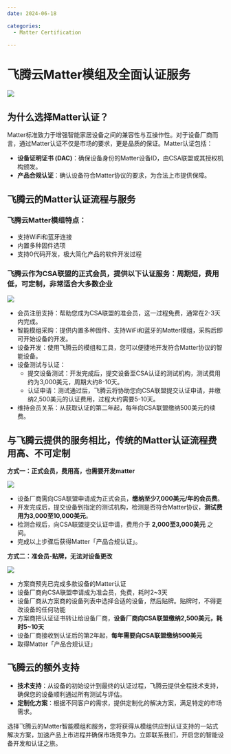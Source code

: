 ```yaml
---
date: 2024-06-18

categories:
  - Matter Certification

---
```


# 飞腾云Matter模组及全面认证服务

![](/assets/images/matter认证.jpg)
<!-- more -->
## 为什么选择Matter认证？

Matter标准致力于增强智能家居设备之间的兼容性与互操作性。对于设备厂商而言，通过Matter认证不仅是市场的要求，更是品质的保证。Matter认证包括：

- **设备证明证书 (DAC)**：确保设备身份的Matter设备ID，由CSA联盟或其授权机构颁发。
- **产品合规认证**：确认设备符合Matter协议的要求，为合法上市提供保障。

## 飞腾云的Matter认证流程与服务

### 飞腾云Matter模组特点：

- 支持WiFi和蓝牙连接
- 内置多种固件选项
- 支持0代码开发，极大简化产品的软件开发过程

### 飞腾云作为CSA联盟的正式会员，提供以下认证服务：周期短，费用低，可定制，非常适合大多数企业

![](/assets/images/matter_renzheng2.png)

- 会员注册支持：帮助您成为CSA联盟的准会员，这一过程免费，通常在2-3天内完成。
- 智能模组采购：提供内置多种固件、支持WiFi和蓝牙的Matter模组，采购后即可开始设备的开发。
- 设备开发：使用飞腾云的模组和工具，您可以便捷地开发符合Matter协议的智能设备。
- 设备测试与认证：
    - 提交设备测试：开发完成后，提交设备至CSA认证的测试机构，测试费用约为3,000美元，周期大约8-10天。
    - 认证申请：测试通过后，飞腾云将协助您向CSA联盟提交认证申请，并缴纳2,500美元的认证费用，过程大约需要5-10天。
- 维持会员关系：从获取认证的第二年起，每年向CSA联盟缴纳500美元的续费。


## 与飞腾云提供的服务相比，传统的Matter认证流程费用高、不可定制

**方式一：正式会员，费用高，也需要开发matter**

![](/assets/images/matter_renzheng1.png)

- 设备厂商需向CSA联盟申请成为正式会员，**缴纳至少7,000美元/年的会员费**。
- 开发完成后，提交设备到指定的测试机构，检测是否符合Matter协议，**测试费用为3,000至10,000美元**。
- 检测合规后，向CSA联盟提交认证申请，费用介于 **2,000至3,000美元** 之间。
- 完成以上步骤后获得Matter「产品合规认证」。

**方式二：准会员-贴牌，无法对设备更改**

![](/assets/images/matter_renzheng3.png)

- 方案商预先已完成多款设备的Matter认证
- 设备厂商向CSA联盟申请成为准会员，免费，耗时2~3天
- 设备厂商从方案商的设备列表中选择合适的设备，然后贴牌。贴牌时，不得更改设备的任何功能
- 方案商把认证证书转让给设备厂商，**设备厂商向CSA联盟缴纳2,500美元，耗时5~10天**
- 设备厂商接收到认证后的第2年起，**每年需要向CSA联盟缴纳500美元**
- 取得Matter「产品合规认证」

## 飞腾云的额外支持

- **技术支持**：从设备的初始设计到最终的认证过程，飞腾云提供全程技术支持，确保您的设备顺利通过所有测试与评估。
- **定制化方案**：根据不同客户的需求，提供定制化的解决方案，满足特定的市场需求。

选择飞腾云的Matter智能模组和服务，您将获得从模组供应到认证支持的一站式解决方案，加速产品上市进程并确保市场竞争力。立即联系我们，开启您的智能设备开发和认证之旅。
